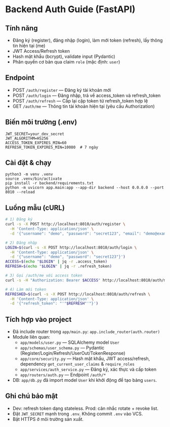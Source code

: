 # Backend Auth Guide (FastAPI)

## Tính năng
- Đăng ký (register), đăng nhập (login), làm mới token (refresh), lấy thông tin hiện tại (me)
- JWT Access/Refresh token
- Hash mật khẩu (bcrypt), validate input (Pydantic)
- Phân quyền cơ bản qua claim `role` (mặc định: `user`)

## Endpoint
- POST `/auth/register` — Đăng ký tài khoản mới
- POST `/auth/login` — Đăng nhập, trả về access_token và refresh_token
- POST `/auth/refresh` — Cấp lại cặp token từ refresh_token hợp lệ
- GET `/auth/me` — Thông tin tài khoản hiện tại (yêu cầu Authorization)

## Biến môi trường (.env)
```
JWT_SECRET=your_dev_secret
JWT_ALGORITHM=HS256
ACCESS_TOKEN_EXPIRES_MIN=60
REFRESH_TOKEN_EXPIRES_MIN=10080  # 7 ngày
```

## Cài đặt & chạy
```
python3 -m venv .venv
source .venv/bin/activate
pip install -r backend/requirements.txt
python -m uvicorn app.main:app --app-dir backend --host 0.0.0.0 --port 8010 --reload
```

## Luồng mẫu (cURL)
```bash
# 1) Đăng ký
curl -s -X POST http://localhost:8010/auth/register \
  -H 'Content-Type: application/json' \
  -d '{"username": "demo", "password": "secret123", "email": "demo@example.com"}'

# 2) Đăng nhập
LOGIN=$(curl -s -X POST http://localhost:8010/auth/login \
  -H 'Content-Type: application/json' \
  -d '{"username": "demo", "password": "secret123"}')
ACCESS=$(echo "$LOGIN" | jq -r .access_token)
REFRESH=$(echo "$LOGIN" | jq -r .refresh_token)

# 3) Gọi /auth/me với access token
curl -s -H "Authorization: Bearer $ACCESS" http://localhost:8010/auth/me

# 4) Làm mới token
REFRESHED=$(curl -s -X POST http://localhost:8010/auth/refresh \
  -H 'Content-Type: application/json' \
  -d '{"refresh_token": "'"$REFRESH"'"}')
```

## Tích hợp vào project
- Đã include router trong `app/main.py`: `app.include_router(auth.router)`
- Module liên quan:
  - `app/models/user.py` — SQLAlchemy model `User`
  - `app/schemas/user_schema.py` — Pydantic (Register/Login/Refresh/UserOut/TokenResponse)
  - `app/core/security.py` — Hash mật khẩu, JWT access/refresh, dependency `get_current_user_claims` & `require_roles`
  - `app/services/auth_service.py` — Đăng ký, xác thực và cấp token
  - `app/routers/auth.py` — Endpoint `/auth/*`
- DB: `app/db.py` đã import model `User` khi khởi động để tạo bảng `users`.

## Ghi chú bảo mật
- Dev: refresh token dạng stateless. Prod: cân nhắc rotate + revoke list.
- Đặt `JWT_SECRET` mạnh trong `.env`. Không commit `.env` vào VCS.
- Bật HTTPS ở môi trường sản xuất.
